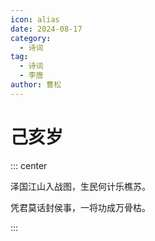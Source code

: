 ```yaml
---
icon: alias
date: 2024-08-17
category:
  - 诗词
tag:
  - 诗词
  - 李唐
author: 曹松
---
```


# 己亥岁

<!-- more -->


::: center

泽国江山入战图，生民何计乐樵苏。

凭君莫话封侯事，一将功成万骨枯。

:::
